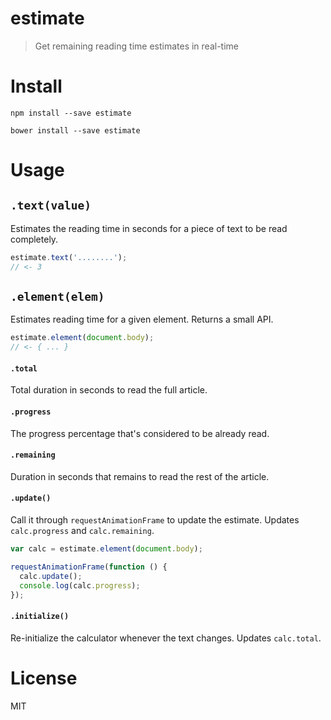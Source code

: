 # estimate

> Get remaining reading time estimates in real-time

# Install

```shell
npm install --save estimate
```

```shell
bower install --save estimate
```

# Usage

## `.text(value)`

Estimates the reading time in seconds for a piece of text to be read completely.

```js
estimate.text('........');
// <- 3
```

## `.element(elem)`

Estimates reading time for a given element. Returns a small API.

```js
estimate.element(document.body);
// <- { ... }
```

#### `.total`

Total duration in seconds to read the full article.

#### `.progress`

The progress percentage that's considered to be already read.

#### `.remaining`

Duration in seconds that remains to read the rest of the article.

#### `.update()`

Call it through `requestAnimationFrame` to update the estimate. Updates `calc.progress` and `calc.remaining`.

```js
var calc = estimate.element(document.body);

requestAnimationFrame(function () {
  calc.update();
  console.log(calc.progress);
});
```

#### `.initialize()`

Re-initialize the calculator whenever the text changes. Updates `calc.total`.

# License

MIT
